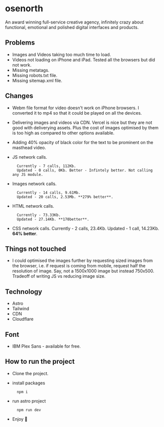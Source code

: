 # osenorth
An award winning full-service creative agency, infinitely crazy about functional, emotional and polished digital interfaces and products.

## Problems
- Images and Videos taking too much time to load.
- Videos not loading on iPhone and iPad. Tested all the browsers but did not work.
- Missing metatags.
- Missing robots.txt file.
- Missing sitemap.xml file.

## Changes
- Webm file format for video doesn't work on iPhone browsers. I converted it to mp4 so that it could be played on all the devices.
- Delivering images and videos via CDN. Vercel is nice but they are not good with deliverying assets. Plus the cost of images optimised by them is too high as compared to other options available.
- Adding 40% opacity of black color for the text to be prominent on the masthead video.
- JS network calls.

        Currently - 7 calls, 112Kb.
        Updated - 0 calls, 0Kb. Better - Infintely better. Not calling any JS module.
- Images network calls.

        Currently - 14 calls, 9.61Mb.
        Updated - 20 calls, 2.53Mb. **279% better**.
- HTML network calls.

        Currently - 73.33Kb.
        Updated - 27.14Kb. **170better**.
- CSS network calls.
        Currently - 2 calls, 23.4Kb.
        Updated - 1 call, 14.23Kb. **64% better**.

## Things not touched
- I could optimised the images further by requesting sized images from the browser, i.e. if request is coming from mobile, request half the resolution of image. Say, not a 1500x1000 image but instead 750x500. Tradeoff of writing JS vs reducing image size.

## Technology
- Astro
- Tailwind
- CDN
- Cloudflare

## Font
- IBM Plex Sans - available for free.

## How to run the project
- Clone the project.
- install packages

        npm i
- run astro project

        npm run dev
- Enjoy 🎉
